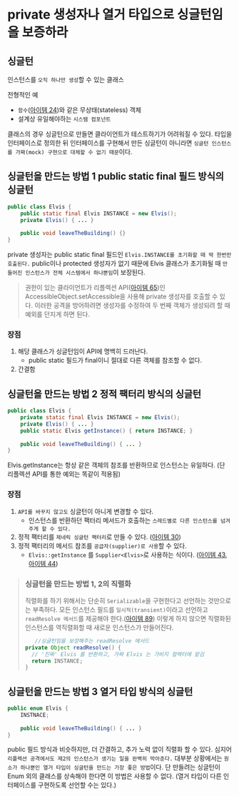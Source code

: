 # private 생성자나 열거 타입으로 싱글턴임을 보증하라

## 싱글턴 
인스턴스를 `오직 하나만 생성`할 수 있는 클래스

전형적인 예
- `함수`([아이템 24](https://github.com/javabara/effective-java/blob/main/4/24.md))와 같은 무상태(stateless) 객체
- 설계상 유일해야하는 `시스템 컴포넌트`

클래스의 경우 싱글턴으로 만들면 클라이언트가 테스트하기가 어려워질 수 있다. 타입을 인터페이스로 정의한 뒤 인터페이스를 구현해서 만든 싱글턴이 아니라면 `싱글턴 인스턴스를 가짜(mock) 구현으로 대체할 수 없기 때문`이다.

## 싱글턴을 만드는 방법 1 public static final 필드 방식의 싱글턴

``` java
public class Elvis {
    public static final Elvis INSTANCE = new Elvis();
    private Elvis() { ... }
    
    public void leaveTheBuilding() {}
}
```

private 생성자는 public static final 필드인 `Elvis.INSTANCE를 초기화할 때 딱 한번만 호출된다.` public이나 protected 생성자가 없기 때문에 Elvis 클래스가 초기화될 때 `만들어진 인스턴스가 전체 시스템에서 하나뿐임`이 보장된다. 

>권한이 있는 클라이언트가 리플렉션 API([아이템 65](https://github.com/javabara/effective-java/blob/main/9/65.md))인 AccessibleObject.setAccessible을 사용해 private 생성자를 호출할 수 있다. 이러한 공격을 방어하려면 생성자를 수정하여 두 번째 객체가 생성되려 할 때 예외를 던지게 하면 된다.

### 장점
1. 해당 클래스가 싱글턴임이 API에 명백히 드러난다. 
    - public static 필드가 final이니 절대로 다른 객체를 참조할 수 없다.
2. 간결함

## 싱글턴을 만드는 방법 2 정적 팩터리 방식의 싱글턴
``` java
public class Elvis {
    private static final Elvis INSTANCE = new Elvis();
    private Elvis() { ... }
    public static Elvis getInstance() { return INSTANCE; }
    
    public void leaveTheBuilding() { ... }
}
```

Elvis.getInstance는 항상 같은 객체의 참조를 반환하므로 인스턴스는 유일하다. (단 리플렉션 API를 통한 예외는 똑같이 적용됨)

### 장점
1. `API를 바꾸지 않고도` 싱글턴이 아니게 변경할 수 있다.
    - 인스턴스를 반환하던 팩터리 메서드가 호출하는 `스레드별로 다른 인스턴스를 넘겨주게 할 수 있다.`
2. 정적 팩터리를 `제네릭 싱글턴 팩터리`로 만들 수 있다. ([아이템 30](https://github.com/javabara/effective-java/blob/main/5/30.md))
3. 정적 팩터리의 메서드 참조를 `공급자(supplier)로 사용`할 수 있다.
    - `Elvis::getInstance`
     를 `Supplier<Elvis>`로 사용하는 식이다. ([아이템 43](https://github.com/javabara/effective-java/blob/main/7/43.md), [아이템 44](https://github.com/javabara/effective-java/blob/main/7/44.md))


>### 싱글턴을 만드는 방법 1, 2의 직렬화
>직렬화를 하기 위해서는 단순히 `Serializable`을 구현한다고 선언하는 것만으로는 부족하다.
모든 인스턴스 필드를 `일시적(transient)`이라고 선언하고 `readResolve 메서드`를 제공해야 한다.([아이템 89](https://github.com/javabara/effective-java/blob/main/12/89.md)) 이렇게 하지 않으면 직렬화된 인스턴스를 역직렬화할 때 새로운 인스턴스가 만들어진다. 
>``` java
>    //싱글턴임을 보장해주는 readResolve 메서드
>private Object readResolve() {
>	// '진짜' Elvis 를 반환하고, 가짜 Elvis 는 가비지 컬렉터에 맡김
>	return INSTANCE;
>}
>```

## 싱글턴을 만드는 방법 3 열거 타입 방식의 싱글턴
``` java
public enum Elvis {
	INSTNACE;
    
    public void leaveTheBuilding() { ... }
}
```

public 필드 방식과 비슷하지만, 더 간결하고, 추가 노력 없이 직렬화 할 수 있다. 심지어 `리플렉션 공격에서도 제2의 인스턴스가 생기는 일을 완벽히 막아준다.` 대부분 상황에서는 `원소가 하나뿐인 열거 타입이 싱글턴을 만드는 가장 좋은 방법`이다.
단 만들려는 싱글턴이 Enum 외의 클래스를 상속해야 한다면 이 방법은 사용할 수 없다. (열거 타입이 다른 인터페이스를 구현하도록 선언할 수는 있다.)